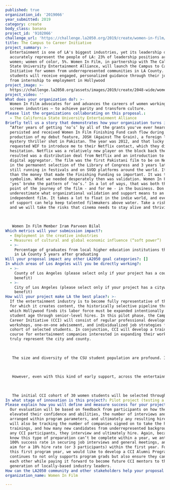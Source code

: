 ```yaml
---
published: true
organization_id: '2019066'
year_submitted: 2019
category: create
body_class: banana
project_id: '9102066'
challenge_url: 'https://challenge.la2050.org/2019/create/women-in-film/'
title: The Campus to Career Initiative
project_summary: >-
  Entertainment is one of LA's biggest industries, yet its leadership does not
  accurately represent the people of LA: 23% of leadership positions are held by
  women; women of color, 5%. Women In Film, in partnership with The California
  State University Entertainment Alliance, will launch the Campus to Career
  Initiative for women from underrepresented communities in LA County. These
  students will receive engaged, personalized guidance through their journeys
  from internship to employment in Hollywood
project_image: >-
  https://challenge.la2050.org/assets/images/2019/create/2048-wide/women-in-film.jpg
project_video: ''
What does your organization do?: >-
  Women In Film advocates for and advances the careers of women working in the
  screen industries — to achieve parity and transform culture.
Please list the organizations collaborating on this proposal.:
  - The California State University Entertainment Alliance
Briefly tell us a story that demonstrates how your organization turns inspiration into impact.: >-
  “After years of getting ‘no’s’ by all of the grants you've ever heard of, we
  persisted and received Women In Film Finishing Fund cash flow during the post
  production of my debut feature, JOSH (Against The Grain), a foreign language
  mystery thriller shot in Pakistan. The year was 2012, and that lucky year, I
  requested WIF to introduce me to their Netflix contact, which they did without
  hesitation. Netflix was a relatively new player on the block back then. What
  resulted was a distribution deal from Netflix and an introduction to a bigger
  digital aggregator. The film was the first Pakistani film to be on Netflix, be
  in the permanent selection of the Library of Congress and 3 years later, it is
  still running in festivals and on SVOD platforms around the world. It was more
  than the money that made the Finishing Funding so important. It was the
  symbolism. What we needed desperately then was validation. Women In Film’s
  ‘yes’ broke the pattern of ‘no’s.’ In a lot of ways, that was both the tipping
  point of the journey of the film - and for me - in the business. Don't ever
  underestimate what organizational validation and support means to an
  independent film. It takes a lot to float in the indie world, and every chance
  of support can help keep talented filmmakers above water. Take a risk on us
  and we will take the risks that cinema needs to stay alive and thriving."
   
   
   
   Women In Film Member Iram Parveen Bilal
Which metrics will your submission impact?:
  - Employment in the creative industries
  - Measures of cultural and global economic influence (“soft power”)
  - >-
    Percentage of graduates from local higher education institutions that remain
    in LA County 5 years after graduating
Will your proposal impact any other LA2050 goal categories?: []
In which areas of Los Angeles will you be directly working?:
  - >-
    County of Los Angeles (please select only if your project has a countywide
    benefit)
  - >-
    City of Los Angeles (please select only if your project has a citywide
    benefit)
How will your project make LA the best place?: >-
  If the entertainment industry is to become fully representative of the world
  for which it creates content, the historically selective pipeline through
  which Hollywood finds its labor force must be expanded intentionally from
  student age through senior-level hires. In this pilot phase, the Campus to
  Career Initiative (CCI) will consist of regular professional development
  workshops, one-on-one advisement, and individualized job strategies for a
  cohort of selected students. In conjunction, CCI will develop a training
  course for entertainment companies interested in expanding their workforces to
  truly represent the city and county. 
   
   
   
   The size and diversity of the CSU student population are profound. In 2017, 484,297 students attended 23 campuses across the State with 127,366 of them in Los Angeles County. 21 of 23 CSU campuses are Hispanic Serving Institutions (HSIs) with at least a 25% Latinx student enrollment. CSU students largely come from California and mostly remain in the state after graduation, applying the skills and knowledge they have learned to help California’s economy thrive. Nearly 13,000 Cal State students are annually working towards entertainment arts and media focused degrees.
   
    
   
   However, even with this kind of early support, across the entertainment industry and ascending its chains of command, women of color remain underrepresented in all positions, especially positions of power. According to 2017 US Census Data, the City of Los Angeles is 50% women, and 72% communities of color. And in a telling example of the LA student population, CSULA is comprised of 58% women students and 94% students of color. In the 2019 report, “Inclusion in the Director’s Chair” by USC Annenberg’s Inclusion Initiative, data show that at the executive levels of the six largest entertainment companies, women make up only 23% of leadership (across C-suite, boards, and executive film teams) and women of color, 5%. 
   
   
   
   The initial CCI cohort of 30 women students will be selected through The CSUEA’s internship program and have a demonstrated interest in an executive career path. CCI will begin its curriculum design process in the early Fall of 2019 for both the workshops for students and trainings for companies. Student workshops will include basic skill building such as resumes and interviewing for entertainment, but also issues prioritized by WIF such as understanding gender bias and confidence building. Participant applications will open in late Fall, with the aim of selecting participants for the beginning of Spring semester 2020. The program for students will formally take place over one year. By the end of one year, participants will be equipped with a deep skill set to help them excel at interviews and internships, and will have had opportunities to put these skill set to use. Company trainings will be planned for a 2020 start as well, informed and partially delivered by CCI student participants, and delivered to companies partnering with The CSUEA.
In what stage of innovation is this project?: Pilot project (testing a new idea on a small scale to prove feasibility)
Please explain how you will define and measure success for your project.: >-
  Our evaluation will be based on feedback from participants on how the program
  elevated their confidence and abilities, the number of interviews and meetings
  arranged within program parameters, and ultimately any resulting hires. We
  will also be tracking the number of companies signed on to take the hiring
  trainings, and how many new candidates from underrepresented backgrounds, and
  any CCI participants, they interview and ultimately hire. Again, because we
  know this type of preparation can’t be complete within a year, we anticipate a
  100% success rate in securing job interviews and general meetings, and would
  aim for a 10% hire rate (or 3 participants) within the first year. Following
  this first program year, we would like to develop a CCI Alumni Program that
  continues to not only supports program grads but also ensure they can support
  each other while paying it forward to become future CCI mentors to the next
  generation of locally-based industry leaders.
How can the LA2050 community and other stakeholders help your proposal succeed?: []
organization_name: Women In Film

---
```


